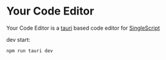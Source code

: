# Your Code Editor
Your Code Editor is a [tauri](https://tauri.app/) based code editor for [SingleScript](https://github.com/QWERN-9876r/Qweron)

dev start:

    npm run tauri dev
